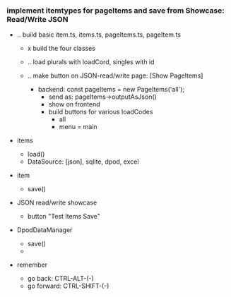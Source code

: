 ### implement itemtypes for pageItems and save from Showcase: Read/Write JSON 

- .. build basic item.ts, items.ts, pageItems.ts, pageItem.ts
    - x build the four classes
    - .. load plurals with loadCord, singles with id

    - .. make button on JSON-read/write page: [Show PageItems]
        - backend: const pageItems = new PageItems('all');
            - send as: pageItems->outputAsJson()
            - show on frontend
            - build buttons for various loadCodes
                - all
                - menu = main
    
- items
    - load()
    - DataSource: [json], sqlite, dpod, excel
- item
    - save()
- JSON read/write showcase
    - button "Test Items Save"
- DpodDataManager
    - save()
    - 


- remember
    - go back: CTRL-ALT-(-)
    - go forward: CTRL-SHIFT-(-) 